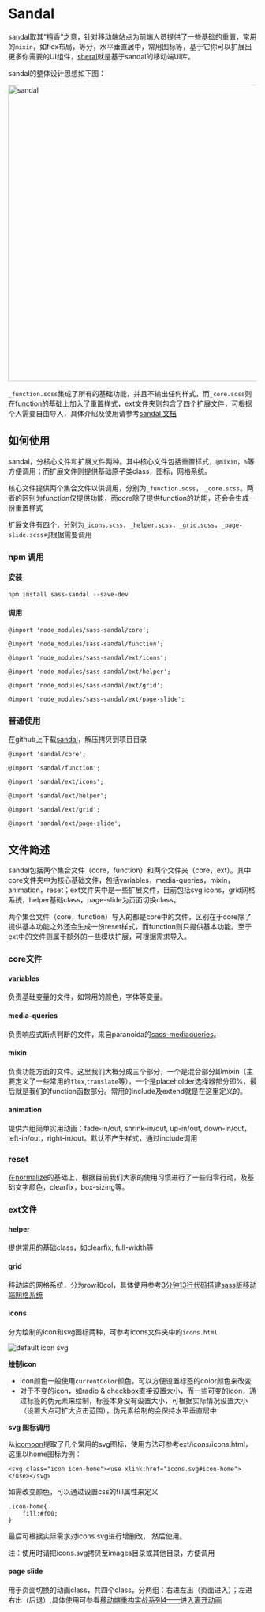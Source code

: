 # Sandal

sandal取其“檀香”之意，针对移动端站点为前端人员提供了一些基础的重置，常用的`mixin`，如flex布局，等分，水平垂直居中，常用图标等，基于它你可以扩展出更多你需要的UI组件，[sheral](https://github.com/imweb/sheral)就是基于sandal的移动端UI库。

sandal的整体设计思想如下图：

<img src="http://7tszky.com1.z0.glb.clouddn.com/Fo_FAyG7ErQn1aJNiagpV98JhYp0" alt="sandal" width="600">

`_function.scss`集成了所有的基础功能，并且不输出任何样式，而`_core.scss`则在function的基础上加入了重置样式，ext文件夹则包含了四个扩展文件，可根据个人需要自由导入，具体介绍及使用请参考[sandal 文档](http://marvin1023.github.io/sandal/)

## 如何使用
sandal，分核心文件和扩展文件两种。其中核心文件包括重置样式，`@mixin`，`%`等方便调用；而扩展文件则提供基础原子类class，图标，网格系统。

核心文件提供两个集合文件以供调用，分别为`_function.scss`， `_core.scss`。两者的区别为function仅提供功能，而core除了提供function的功能，还会会生成一份重置样式

扩展文件有四个，分别为`_icons.scss`，`_helper.scss`，`_grid.scss`，`_page-slide.scss`可根据需要调用

### npm 调用

#### 安装

    npm install sass-sandal --save-dev

#### 调用

    @import 'node_modules/sass-sandal/core';

    @import 'node_modules/sass-sandal/function';

    @import 'node_modules/sass-sandal/ext/icons';

    @import 'node_modules/sass-sandal/ext/helper';

    @import 'node_modules/sass-sandal/ext/grid';

    @import 'node_modules/sass-sandal/ext/page-slide';

### 普通使用

在github上下载[sandal](https://github.com/marvin1023/sandal)，解压拷贝到项目目录

    @import 'sandal/core';

    @import 'sandal/function';

    @import 'sandal/ext/icons';

    @import 'sandal/ext/helper';

    @import 'sandal/ext/grid';

    @import 'sandal/ext/page-slide';


## 文件简述

sandal包括两个集合文件（core，function）和两个文件夹（core，ext）。其中core文件夹中为核心基础文件，包括variables，media-queries，mixin，animation，reset；ext文件夹中是一些扩展文件，目前包括svg icons，grid网格系统，helper基础class，page-slide为页面切换class。

两个集合文件（core，function）导入的都是core中的文件，区别在于core除了提供基本功能之外还会生成一份reset样式，而function则只提供基本功能。至于ext中的文件则属于额外的一些模块扩展，可根据需求导入。

### core文件

#### variables
负责基础变量的文件，如常用的颜色，字体等变量。

#### media-queries
负责响应式断点判断的文件，来自paranoida的[sass-mediaqueries](https://github.com/paranoida/sass-mediaqueries)。

#### mixin
负责功能方面的文件。这里我们大概分成三个部分，一个是混合部分即mixin（主要定义了一些常用的`flex`,`translate`等），一个是placeholder选择器部分即%，最后就是我们的function函数部分。常用的include及extend就是在这里定义的。

#### animation

提供六组简单实用动画：fade-in/out, shrink-in/out, up-in/out, down-in/out，left-in/out，right-in/out。默认不产生样式，通过include调用

### reset
在[normalize](http://necolas.github.io/normalize.css/)的基础上，根据目前我们大家的使用习惯进行了一些归零行动，及基础文字颜色，clearfix，box-sizing等。

### ext文件

#### helper

提供常用的基础class，如clearfix, full-width等

#### grid

移动端的网格系统，分为row和col，具体使用参考[3分钟13行代码搭建sass版移动端网格系统](http://imweb.io/topic/570b33f806f2400432c139b3)

#### icons

分为绘制的icon和svg图标两种，可参考icons文件夹中的`icons.html`

![default icon svg](http://marvin1023.github.io/sandal/images/svg-icons.png)

**绘制icon**

- icon颜色一般使用`currentColor`颜色，可以方便设置标签的color颜色来改变
- 对于不变的icon，如radio & checkbox直接设置大小，而一些可变的icon，通过标签的伪元素来绘制，标签本身没有设置大小，可根据实际情况设置大小（设置大点可扩大点击范围），伪元素绘制的会保持水平垂直居中

**svg 图标调用**

从[icomoon](https://icomoon.io/)提取了几个常用的svg图标，使用方法可参考ext/icons/icons.html，这里以home图标为例：

	<svg class="icon icon-home"><use xlink:href="icons.svg#icon-home"></use></svg>

如需改变颜色，可以通过设置css的fill属性来定义

	.icon-home{
		fill:#f00;
	}

最后可根据实际需求对icons.svg进行增删改， 然后使用。

注：使用时请把icons.svg拷贝至images目录或其他目录，方便调用

#### page slide

用于页面切换的动画class，共四个class，分两组：右进左出（页面进入）；左进右出（后退）,具体使用可参看[移动端重构实战系列4——进入离开动画](http://imweb.io/topic/577e7cf17c99347163ec0b16)



